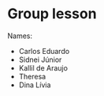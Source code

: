 Group lesson
===========

Names:
- Carlos Eduardo
- Sidnei Júnior
- Kallil de Araujo
- Theresa
- Dina Lívia
